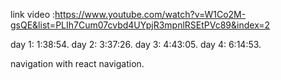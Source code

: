 link video :https://www.youtube.com/watch?v=W1Co2M-gsQE&list=PLIh7Cum07cvbd4UYpjR3mpnlRSEtPVc89&index=2

day 1:   1:38:54.
day 2:   3:37:26.
day 3:   4:43:05.
day 4:   6:14:53.
 
 navigation with react navigation.